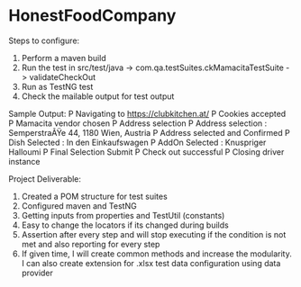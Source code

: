 # HonestFoodCompany

Steps to configure:
1) Perform a maven build
2) Run the test in src/test/java -> com.qa.testSuites.ckMamacitaTestSuite -> validateCheckOut
3) Run as TestNG test
4) Check the mailable output for test output

Sample Output: 
P Navigating to https://clubkitchen.at/
P Cookies accepted
P Mamacita vendor chosen
P Address selection
P Address selection : SemperstraÃŸe 44, 1180 Wien, Austria
P Address selected and Confirmed
P Dish Selected : In den Einkaufswagen
P AddOn Selected : Knuspriger Halloumi
P Final Selection Submit
P Check out successful
P Closing driver instance

Project Deliverable:
1) Created a POM structure for test suites
2) Configured maven and TestNG
3) Getting inputs from properties and TestUtil (constants)
4) Easy to change the locators if its changed during builds
5) Assertion after every step and will stop executing if the condition is not met and also reporting for every step 
6) If given time, I will create common methods and increase the modularity. I can also create extension for .xlsx test data configuration using data provider
